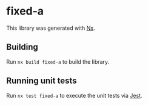 # fixed-a

This library was generated with [Nx](https://nx.dev).

## Building

Run `nx build fixed-a` to build the library.

## Running unit tests

Run `nx test fixed-a` to execute the unit tests via [Jest](https://jestjs.io).
